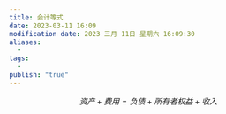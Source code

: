 ```yaml
---
title: 会计等式
date: 2023-03-11 16:09
modification date: 2023 三月 11日 星期六 16:09:30
aliases:
  - 
tags:
  - 
publish: "true"
---
```

$$
资产+费用=负债+所有者权益+收入
$$
